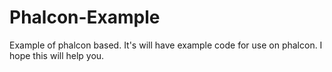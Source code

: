 # Phalcon-Example
Example of phalcon based. It's will have example code for use on phalcon. I hope this will help you.
